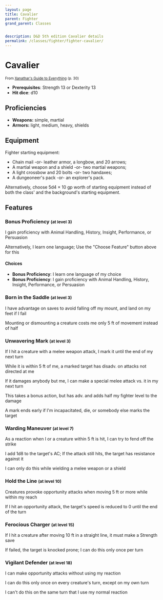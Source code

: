 ```yaml
---
layout: page
title: Cavalier
parent: Fighter
grand_parent: Classes


description: D&D 5th edition Cavalier details
permalink: /classes/fighter/fighter-cavalier/
---
```


# Cavalier

<small>From <a target="_blank" href="https://dnd.wizards.com/products/tabletop-games/rpg-products/xanathars-guide-everything">Xanathar's Guide to Everything</a> (p. 30)</small>
- **Prerequisites**: Strength 13 or Dexterity 13
- **Hit dice**: d10

## Proficiencies

- **Weapons:** simple, martial
- **Armors:** light, medium, heavy, shields

## Equipment


Fighter starting equipment:

- Chain mail -or- leather armor, a longbow, and 20 arrows;
- A martial weapon and a shield -or- two martial weapons;
- A light crossbow and 20 bolts -or- two handaxes;
- A dungeoneer's pack -or- an explorer's pack.

Alternatively, choose 5d4 × 10 gp worth of starting equipment instead of both the class' and the background's starting equipment.


## Features

### Bonus Proficiency <small>(at level 3)</small>


I gain proficiency with Animal Handling, History, Insight, Performance, or Persuasion

Alternatively, I learn one language; Use the "Choose Feature" button above for this
#### Choices
- **Bonus Proficiency**: 
   I learn one language of my choice
- **Bonus Proficiency**: 
   I gain proficiency with Animal Handling, History, Insight, Performance, or Persuasion






### Born in the Saddle <small>(at level 3)</small>


I have advantage on saves to avoid falling off my mount, and land on my feet if I fail

Mounting or dismounting a creature costs me only 5 ft of movement instead of half



### Unwavering Mark <small>(at level 3)</small>


If I hit a creature with a melee weapon attack, I mark it until the end of my next turn

While it is within 5 ft of me, a marked target has disadv. on attacks not directed at me

If it damages anybody but me, I can make a special melee attack vs. it in my next turn

This takes a bonus action, but has adv. and adds half my fighter level to the damage

A mark ends early if I'm incapacitated, die, or somebody else marks the target



### Warding Maneuver <small>(at level 7)</small>


As a reaction when I or a creature within 5 ft is hit, I can try to fend off the strike

I add 1d8 to the target's AC; If the attack still hits, the target has resistance against it

I can only do this while wielding a melee weapon or a shield



### Hold the Line <small>(at level 10)</small>


Creatures provoke opportunity attacks when moving 5 ft or more while within my reach

If I hit an opportunity attack, the target's speed is reduced to 0 until the end of the turn



### Ferocious Charger <small>(at level 15)</small>


If I hit a creature after moving 10 ft in a straight line, it must make a Strength save

If failed, the target is knocked prone; I can do this only once per turn



### Vigilant Defender <small>(at level 18)</small>


I can make opportunity attacks without using my reaction

I can do this only once on every creature's turn, except on my own turn

I can't do this on the same turn that I use my normal reaction


